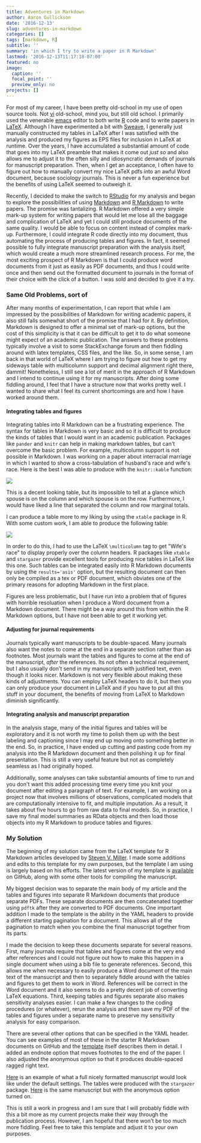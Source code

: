 ```yaml
---
title: Adventures in Markdown
author: Aaron Gullickson
date: '2016-12-13'
slug: adventures-in-markdown
categories: []
tags: [markdown, R]
subtitle: ''
summary: 'in which I try to write a paper in R Markdown'
lastmod: '2016-12-13T11:17:18-07:00'
featured: no
image:
  caption: ''
  focal_point: ''
  preview_only: no
projects: []
---
```


For most of my career, I have been pretty old-school in my use of open source tools. Not [vi](http://ex-vi.sourceforge.net/) old-school, mind you, but still old school. I primarily used the venerable [emacs](https://www.gnu.org/software/emacs/) editor to both write [R](https://www.r-project.org/) code and to write papers in [LaTeX](https://www.latex-project.org/). Although I have experimented a bit with [Sweave](http://www.statistik.lmu.de/~leisch/Sweave/), I generally just manually constructed my tables in LaTeX after I was satisfied with the analysis and produced my figures as EPS files for inclusion in LaTeX at runtime. Over the years, I have accumulated a substantial amount of code that goes into my LaTeX preamble that makes it come out *just so* and also allows me to adjust it to the often silly and idiosyncratic demands of journals for manuscript preparation. Then, when I get an acceptance, I often have to figure out how to manually convert my nice LaTeX pdfs into an awful Word document, because sociology journals. This is never a fun experience but the benefits of using LaTeX seemed to outweigh it.

Recently, I decided to make the switch to [RStudio](https://www.rstudio.com/) for my analysis and began to explore the possibilities of using [Markdown](https://en.wikipedia.org/wiki/Markdown) and [R Markdown](http://rmarkdown.rstudio.com/) to write papers. The promise was tantalizing. R Markdown offered a very simple mark-up system for writing papers that would let me lose all the baggage and complication of LaTeX and yet I could still  produce documents of the same quality. I would be able to focus on content instead of complex mark-up. Furthermore, I could integrate R code directly into my document, thus automating the process of producing tables and figures. In fact, it seemed possible to fully integrate manuscript preparation with the analysis itself, which would create a much more streamlined research process. For me, the most exciting prospect of R Markdown is that I could produce word documents from it just as easily as PDF documents, and thus I could write once and then send out the formatted document to journals in the format of their choice with the click of a button. I was sold and decided to give it a try.

### Same Old Problems, sort of

After many months of experimentation, I can report that while I am impressed by the possibilities of Markdown for writing academic papers, it also still falls somewhat short of the promise that I had for it. By definition, Markdown is designed to offer a minimal set of mark-up options, but the cost of this simplicity is that it can be difficult to get it to do what someone might expect of an academic publication. The answers to these problems typically involve a visit to some StackExchange forum and then fiddling around with latex templates, CSS files, and the like. So, in some sense, I am back in that world of LaTeX where I am trying to figure out how to get my sideways table with multicolumn support and decimal alignment right there, dammit! Nonetheless, I still see a lot of merit in the approach of R Markdown and I intend to continue using it for my manuscripts. After doing some fiddling around, I feel that I have a structure now that works pretty well. I wanted to share what I feel its current shortcomings are and how I have worked around them.

#### Integrating tables and figures

Integrating tables into R Markdown can be a frustrating experience. The syntax for tables in Markdown is very basic and so it is difficult to produce the kinds of tables that I would want in an academic publication. Packages like `pander` and `knitr` can help in making markdown tables, but can't overcome the basic problem. For example, multicolumn support is not possible in Markdown. I was working on a paper about interracial marriage in which I wanted to show a cross-tabulation of husband's race and wife's race. Here is the best I was able to produce with the ``knitr::kable`` function:

![](/img/martable1.png)

This is a decent looking table, but its impossible to tell at a glance which spouse is on the column and which spouse is on the row. Furthermore, I would have liked a line that separated the column and row marginal totals.

I can produce a table more to my liking by using the `xtable` package in R. With some custom work, I am able to produce the following table:

![](/img/martable2.png)

In order to do this, I had to use the LaTeX `\multicolumn` tag to get "Wife's race" to display properly over the column headers.
R packages like `xtable` and `stargazer`  provide excellent tools for producing nice tables in LaTeX like this one. Such tables can be integrated easily into R Markdown documents by using the `results='asis'` option, but the resulting document can then only be compiled as a tex or PDF document, which obviates one of the primary reasons for adopting Markdown in the first place.

Figures are less problematic, but I have run into a problem that of figures with horrible resoluation when I produce a Word document from a Markdown document. There might be a way around this from within the R Markdown options, but I have not been able to get it working yet.

#### Adjusting for journal requirements

Journals typically want manuscripts to be double-spaced. Many journals also want the notes to come at the end in a separate section rather than as footnotes. Most journals want the tables and figures to come at the end of the manuscript, *after* the references. Its not often a technical requirement, but I also usually don't send in my manuscripts with justified text, even though it looks nicer. Markdown is not very flexible about making these kinds of adjustments. You can employ LaTeX headers to do it, but then you can only produce your document in LaTeX and if you have to put all this stuff in your document, the benefits of moving from LaTeX to Markdown diminish significantly.

#### Integrating analysis and manuscript preparation

In the analysis stage, many of the initial figures and tables will be exploratory and it is not worth my time to polish them up with the best labeling and captioning since I may end up moving onto something better in the end. So, in practice, I have ended up cutting and pasting code from my analysis into the R Markdown document and then polishing it up for final presentation. This is still a very useful feature but not as completely seamless as I had originally hoped.

Additionally, some analyses can take substantial amounts of time to run and you don't want this added processing time every time you knit your document after editing a paragraph of text. For example, I am working on a project now that involves millions of observations, complicated models that are computationally intensive to fit, and multiple imputation. As a result, it takes about five hours to go from raw data to final models. So, in practice, I save my final model summaries as RData objects and then load those objects into my R Markdown to produce tables and figures.

### My Solution

The beginning of my solution came from the LaTeX template for R Markdown articles developed by [Steven V. Miller](http://svmiller.com/blog/2016/02/svm-r-markdown-manuscript/). I made some additions and edits to this template for my own purposes, but the template I am using is largely based on his efforts. The latest version of my template is [available](https://github.com/AaronGullickson/basic_template/tree/master/PAPER) on GitHub, along with some other tools for compiling the manuscript.

My biggest decision was to separate the main body of my article and the tables and figures into separate R Markdown documents that produce separate PDFs. These separate documents are then concatenated together using `pdftk` after they are converted to PDF documents. One important addition I made to the template is the ability in the YAML headers to provide a different starting pagination for a document. This allows all of the pagination to match when you combine the final manuscript together from its parts.

I made the decision to keep these documents separate for several reasons. First, many journals require that tables and figures come at the very end after references and I could not figure out how to make this happen in a single document when using a bib file to generate references. Second, this allows me when necessary to easily produce a Word document of the main text of the mansucript and then to separately fiddle around with the tables and figures to get them to work in Word. References will be correct in the Word document and it also seems to do a pretty decent job of converting LaTeX equations. Third, keeping tables and figures separate also makes sensitivity analyses easier. I can make a few changes to the coding procedures (or whatever), rerun the analysis and then save my PDF of the tables and figures under a separate name to preserve my sensitivity analysis for easy comparison.

There are several other options that can be specified in the YAML header. You can see examples of most of these in the starter R Markdown documents on GitHub and the [template](https://github.com/AaronGullickson/basic_template/blob/master/PAPER/templates/aog-latex-ms.tex) itself describes them in detail. I added an endnote option that moves footnotes to the end of the paper. I also adjusted the anonymous option so that it produces double-spaced ragged right text.

[Here](/other/fullmanuscript.pdf) is an example of what a full nicely formatted manuscript would look like under the default settings. The tables were produced with the `stargazer` package. [Here](/other/fullmanuscript_submission.pdf) is the same manuscript but with the anonymous option turned on.

This is still a work in progress and I am sure that I will probably fiddle with this a bit more as my current projects make their way through the publication process. However, I am hopeful that there won't be too much more fiddling. Feel free to take this template and adjust it to your own purposes.
